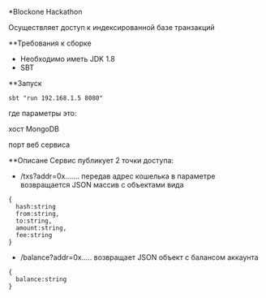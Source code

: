 *Blockone Hackathon

Осуществляет доступ к индексированной базе транзакций

**Требования к сборке
* Необходимо иметь JDK 1.8
* SBT

**Запуск
```
sbt "run 192.168.1.5 8080"
```

где параметры это:

хост MongoDB

порт веб сервиса

**Описане
Сервис публикует 2 точки доступа:

* /txs?addr=0x.......
передав адрес кошелька в параметре возвращается JSON массив с объектами вида
```
{
  hash:string
  from:string,
  to:string,
  amount:string,
  fee:string  
}
```

* /balance?addr=0x.....
возвращает JSON объект c балансом аккаунта
```
{ 
  balance:string
}
```